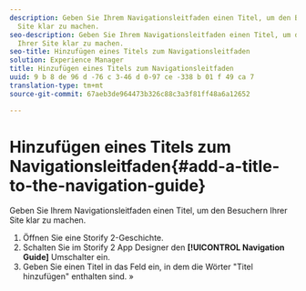 ```yaml
---
description: Geben Sie Ihrem Navigationsleitfaden einen Titel, um den Besuchern Ihrer
  Site klar zu machen.
seo-description: Geben Sie Ihrem Navigationsleitfaden einen Titel, um den Besuchern
  Ihrer Site klar zu machen.
seo-title: Hinzufügen eines Titels zum Navigationsleitfaden
solution: Experience Manager
title: Hinzufügen eines Titels zum Navigationsleitfaden
uuid: 9 b 8 de 96 d -76 c 3-46 d 0-97 ce -338 b 01 f 49 ca 7
translation-type: tm+mt
source-git-commit: 67aeb3de964473b326c88c3a3f81ff48a6a12652

---
```



# Hinzufügen eines Titels zum Navigationsleitfaden{#add-a-title-to-the-navigation-guide}

Geben Sie Ihrem Navigationsleitfaden einen Titel, um den Besuchern Ihrer Site klar zu machen.

1. Öffnen Sie eine Storify 2-Geschichte.
1. Schalten Sie im Storify 2 App Designer den **[!UICONTROL Navigation Guide]** Umschalter ein.
1. Geben Sie einen Titel in das Feld ein, in dem die Wörter "Titel hinzufügen" enthalten sind. »
